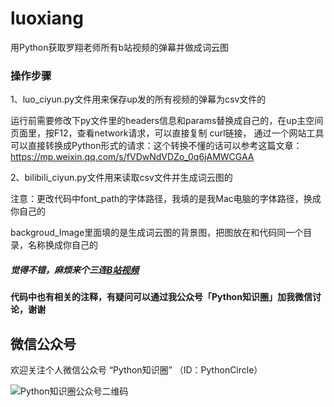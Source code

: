 # luoxiang
用Python获取罗翔老师所有b站视频的弹幕并做成词云图

### 操作步骤

1、luo_ciyun.py文件用来保存up发的所有视频的弹幕为csv文件的

运行前需要修改下py文件里的headers信息和params替换成自己的，在up主空间页面里，按F12，查看network请求，可以直接复制 curl链接，
通过一个网站工具可以直接转换成Python形式的请求：这个转换不懂的话可以参考这篇文章：https://mp.weixin.qq.com/s/fVDwNdVDZo_0q6jAMWCGAA

2、bilibili_ciyun.py文件用来读取csv文件并生成词云图的

注意：更改代码中font_path的字体路径，我填的是我Mac电脑的字体路径，换成你自己的

backgroud_Image里面填的是生成词云图的背景图，把图放在和代码同一个目录，名称换成你自己的

##### 觉得不错，麻烦来个三连[B站视频](https://www.bilibili.com/video/BV1xg4y1B7iJ)


#### 代码中也有相关的注释，有疑问可以通过我公众号「Python知识圈」加我微信讨论，谢谢

## 微信公众号
欢迎关注个人微信公众号 “Python知识圈” （ID：PythonCircle）

![Python知识圈公众号二维码](http://blog.pyzhishiquan.com/img/20200427091312.jpg)


